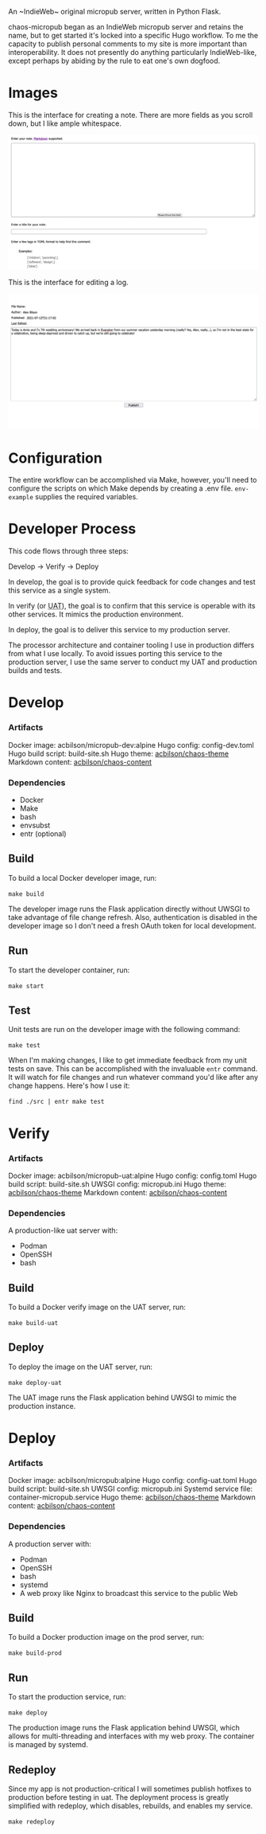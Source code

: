 An ~IndieWeb~ original micropub server, written in Python Flask.

chaos-micropub began as an IndieWeb micropub server and retains the name, but to get started it's locked into a specific Hugo workflow. To me the capacity to publish personal comments to my site is more important than interoperability. It does not presently do anything particularly IndieWeb-like, except perhaps by abiding by the rule to eat one's own dogfood.

# Images

This is the interface for creating a note. There are more fields as you scroll down, but I like ample whitespace.

![Create Note](https://github.com/acbilson/chaos-micropub/blob/master/images/2021-10-27-note-form.png)

This is the interface for editing a log.

![Edit Log](https://github.com/acbilson/chaos-micropub/blob/master/images/2021-10-27-log-edit-form.png)

# Configuration

The entire workflow can be accomplished via Make, however, you'll need to configure the scripts on which Make depends by creating a .env file. `env-example` supplies the required variables.

# Developer Process

This code flows through three steps:

Develop -> Verify -> Deploy

In develop, the goal is to provide quick feedback for code changes and test this service as a single system.

In verify (or <acronym title="User Acceptance Testing">UAT</acronym>), the goal is to confirm that this service is operable with its other services. It mimics the production environment.

In deploy, the goal is to deliver this service to my production server.

The processor architecture and container tooling I use in production differs from what I use locally. To avoid issues porting this service to the production server, I use the same server to conduct my UAT and production builds and tests.

# Develop

### Artifacts

Docker image: acbilson/micropub-dev:alpine
Hugo config: config-dev.toml
Hugo build script: build-site.sh
Hugo theme: [acbilson/chaos-theme](https://github.com/acbilson/chaos-theme.git)
Markdown content: [acbilson/chaos-content](https://github.com/acbilson/chaos-content.git)

### Dependencies

- Docker
- Make
- bash
- envsubst
- entr (optional)

## Build

To build a local Docker developer image, run:

`make build`

The developer image runs the Flask application directly without UWSGI to take advantage of file change refresh. Also, authentication is disabled in the developer image so I don't need a fresh OAuth token for local development.

## Run

To start the developer container, run:

`make start`

## Test

Unit tests are run on the developer image with the following command:

`make test`

When I'm making changes, I like to get immediate feedback from my unit tests on save. This can be accomplished with the invaluable `entr` command. It will watch for file changes and run whatever command you'd like after any change happens. Here's how I use it:

`find ./src | entr make test`

# Verify

### Artifacts

Docker image: acbilson/micropub-uat:alpine
Hugo config: config.toml
Hugo build script: build-site.sh
UWSGI config: micropub.ini
Hugo theme: [acbilson/chaos-theme](https://github.com/acbilson/chaos-theme.git)
Markdown content: [acbilson/chaos-content](https://github.com/acbilson/chaos-content.git)

### Dependencies

A production-like uat server with:

- Podman
- OpenSSH
- bash

## Build

To build a Docker verify image on the UAT server, run:

`make build-uat`

## Deploy

To deploy the image on the UAT server, run:

`make deploy-uat`

The UAT image runs the Flask application behind UWSGI to mimic the production instance.

# Deploy

### Artifacts

Docker image: acbilson/micropub:alpine
Hugo config: config-uat.toml
Hugo build script: build-site.sh
UWSGI config: micropub.ini
Systemd service file: container-micropub.service
Hugo theme: [acbilson/chaos-theme](https://github.com/acbilson/chaos-theme.git)
Markdown content: [acbilson/chaos-content](https://github.com/acbilson/chaos-content.git)

### Dependencies

A production server with:

- Podman
- OpenSSH
- bash
- systemd
- A web proxy like Nginx to broadcast this service to the public Web

## Build

To build a Docker production image on the prod server, run:

`make build-prod`

## Run

To start the production service, run:

`make deploy`

The production image runs the Flask application behind UWSGI, which allows for multi-threading and interfaces with my web proxy. The container is managed by systemd.

## Redeploy

Since my app is not production-critical I will sometimes publish hotfixes to production before testing in uat. The deployment process is greatly simplified with redeploy, which disables, rebuilds, and enables my service.

`make redeploy`
